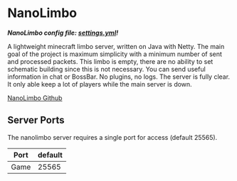 # NanoLimbo

***NanoLimbo config file: [settings.yml](../repository/games/minecraft/java/nanolimbo/settings.yml)!***

A lightweight minecraft limbo server, written on Java with Netty. The main goal of the project is maximum simplicity with a minimum number of sent and processed packets. This limbo is empty, there are no ability to set schematic building since this is not necessary. You can send useful information in chat or BossBar.
No plugins, no logs. The server is fully clear. It only able keep a lot of players while the main server is down.

[NanoLimbo Github](https://github.com/Nan1t/NanoLimbo)

## Server Ports

The nanolimbo server requires a single port for access (default 25565).

| Port  | default |
|-------|---------|
| Game  | 25565   |
